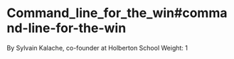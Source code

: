# Command_line_for_the_win#command-line-for-the-win

By Sylvain Kalache, co-founder at Holberton School
Weight: 1
